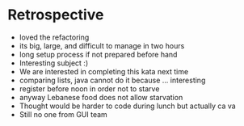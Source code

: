 # Retrospective

* loved the refactoring
* its big, large, and difficult to manage in two hours
* long setup process if not prepared before hand
* Interesting subject :)
* We are interested in completing this kata next time
* comparing lists, java cannot do it because ... interesting
* register before noon in order not to starve
* anyway Lebanese food does not allow starvation
* Thought would be harder to code during lunch but actually ca va
* Still no one from GUI team